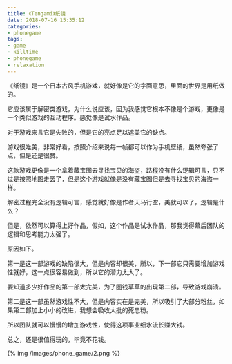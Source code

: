 ```yaml
---
title: 《Tengami》纸镜
date: 2018-07-16 15:35:12
categories:
- phonegame
tags:
- game
- killtime
- phonegame
- relaxation
---
```

《纸镜》是一个日本古风手机游戏，就好像是它的字面意思，里面的世界是用纸做的。

<!-- more -->

它应该属于解密类游戏，为什么说应该，因为我感觉它根本不像是个游戏，更像是一个类似游戏的互动程序。感觉像是试水作品。

对于游戏来言它是失败的，但是它的亮点足以遮盖它的缺点。

游戏很唯美，非常好看，按照介绍来说每一帧都可以作为手机壁纸，虽然夸张了点，但是还是很赞。

这款游戏更像是一个拿着藏宝图去寻找宝贝的海盗，路程没有什么逻辑可言，只不过是按照地图走罢了，但是这个游戏就像是没有藏宝图但是去寻找宝贝的海盗一样。

解密过程完全没有逻辑可言，感觉就好像是作者天马行空，美就可以了，逻辑是什么？

但是，依然可以算得上好作品，假如，这个作品是试水作品，那我觉得幕后团队的逻辑和思考能力太强了。

原因如下。

第一是这一部游戏的缺陷很大，但是内容却很美，所以，下一部它只需要增加游戏性就好，这一点很容易做到，所以它的潜力太大了。

要知道多少好作品的第一部太完美，为了圈钱草草的出现第二部，导致游戏崩溃。

第二是这一部虽然游戏性不大，但是内容实在是完美，所以吸引了大部分粉丝，如果第二部加上小小的改进，我想会吸收大批的死忠粉。

所以团队就可以慢慢的增加游戏性，使得这项事业细水流长赚大钱。

总之，还是很值得玩的，毕竟不花钱。

{% img /images/phone_game/2.png %}
